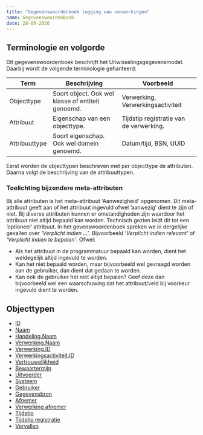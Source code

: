```yaml
---
title: "Gegevenswoordenboek logging van verwerkingen"
name: Gegevenswoordenboek
date: 28-09-2020
---
```

## Terminologie en volgorde
Dit gegevenswoordenboek beschrijft het Uitwisselingsgegevensmodel. Daarbij wordt de volgende terminologie gehanteerd:

|Term|Beschrijving|Voorbeeld|
|--|--|--|
|Objecttype|Soort object. Ook wel klasse of entiteit genoemd.|Verwerking, Verwerkingsactiviteit|
|Attribuut|Eigenschap van een objecttype.|Tijdstip registratie van de verwerking.|
|Attribuuttype|Soort eigenschap. Ook wel domein genoemd.|Datum/tijd, BSN, UUID|

Eerst worden de objecttypen beschreven met per objecttype de attributen. Daarna volgt de beschrijving van de attribuuttypen.

### Toelichting bijzondere meta-attributen
Bij alle attributen is het meta-attribuut ‘Aanwezigheid’ opgenomen. Dit meta-attribuut geeft aan of het attribuut ingevuld ofwel ’aanwezig’ dient te zijn of niet. Bij diverse attributen kunnen er omstandigheden zijn waardoor het attribuut niet altijd bepaald kan worden. Technisch gezien leidt dit tot een ‘optioneel’ attribuut.
In het gevenswoordenboek spreken we in dergelijke gevallen over *‘Verplicht indien …’*. Bijvoorbeeld *‘Verplicht indien relevant’* of *‘Verplicht indien te bepalen’*. Ofwel:
-	Als het attribuut in de programmatuur bepaald kan worden, dient het weldegelijk altijd ingevuld te worden.
-	Kan het niet bepaald worden, maar bijvoorbeeld wel gevraagd worden aan de gebruiker, dan dient dat gedaan te worden.
-	Kan ook de gebruiker het niet altijd bepalen? Geef deze dan bijvoorbeeld wel een waarschuwing dat het attribuut/veld bij voorkeur ingevuld dient te worden.

## Objecttypen
- [ID](./objecttypen/ID.md)
- [Naam](./objecttypen/Naam.md)
- [Handeling.Naam](./objecttypen/Handeling.Naam.md)
- [Verwerking.Naam](../objecttypen/Verwerking.Naam.md)
- [Verwerking.ID](./objecttypen/Verwerking.ID.md)
- [Verwerkingsactiviteit.ID](./objecttypen/Verwerkingsactiviteit.ID.md)
- [Vertrouwelijkheid](./objecttypen/Vertrouwelijkheid.md)
- [Bewaartermijn](./objecttypen/Bewaartermijn.md)
- [Uitvoerder](./objecttypen/Uitvoerder.md)
- [Systeem](./objecttypen/Systeem.md)
- [Gebruiker](./objecttypen/Gebruiker.md)
- [Gegevensbron](./objecttypen/Gegevensbron.md)
- [Afnemer](./objecttypen/Afnemer.md)
- [Verwerking afnemer](./objecttypen/Verwerking_afnemer.md)
- [Tijdstip](./objecttypen/Tijdstip.md)
- [Tijdstip registratie](./objecttypen/Tijdstip_registratie.md)
- [Vervallen](./objecttypen/Vervallen.md)
